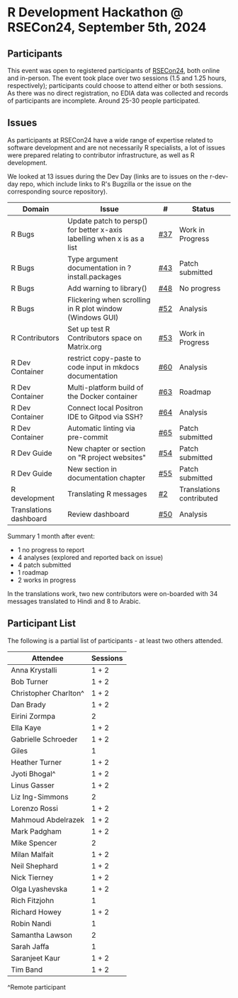 R Development Hackathon @ RSECon24, September 5th, 2024
================

## Participants

This event was open to registered participants of [RSECon24](https://rsecon24.society-rse.org/), both online and in-person.
The event took place over two sessions (1.5 and 1.25 hours, respectively); participants could choose to attend either or both sessions.
As there was no direct registration, no EDIA data was collected and records of participants are incomplete. 
Around 25-30 people participated.

## Issues

As participants at RSECon24 have a wide range of expertise related to software development and are not necessarily R specialists, 
a lot of issues were prepared relating to contributor infrastructure, as well as R development.

We looked at 13 issues during the Dev Day (links are to issues on the r-dev-day repo, which include links to R's Bugzilla or the issue on the corresponding source repository).

| Domain                 | Issue                                                                   | #                                                      | Status                   |
|------------------------|-------------------------------------------------------------------------|--------------------------------------------------------|--------------------------|
| R Bugs                 | Update patch to persp() for better x-axis labelling when x is as a list | [\#37](https://github.com/r-devel/r-dev-day/issues/37) | Work in Progress         |
| R Bugs                 | Type argument documentation in ?install.packages                        | [\#43](https://github.com/r-devel/r-dev-day/issues/43) | Patch submitted          |
| R Bugs                 | Add warning to library()                                                | [\#48](https://github.com/r-devel/r-dev-day/issues/48) | No progress              |
| R Bugs                 | Flickering when scrolling in R plot window (Windows GUI)                | [\#52](https://github.com/r-devel/r-dev-day/issues/52) | Analysis                 |
| R Contributors         | Set up test R Contributors space on Matrix.org                          | [\#53](https://github.com/r-devel/r-dev-day/issues/53) | Work in Progress         |
| R Dev Container        | restrict copy-paste to code input in mkdocs documentation               | [\#60](https://github.com/r-devel/r-dev-day/issues/60) | Analysis                 |
| R Dev Container        | Multi-platform build of the Docker container                            | [\#63](https://github.com/r-devel/r-dev-day/issues/63) | Roadmap                  |
| R Dev Container        | Connect local Positron IDE to Gitpod via SSH?                           | [\#64](https://github.com/r-devel/r-dev-day/issues/64) | Analysis                 |
| R Dev Container        | Automatic linting via pre-commit                                        | [\#65](https://github.com/r-devel/r-dev-day/issues/65) | Patch submitted          |
| R Dev Guide            | New chapter or section on "R project websites"                          | [\#54](https://github.com/r-devel/r-dev-day/issues/54) | Patch submitted          |
| R Dev Guide            | New section in documentation chapter                                    | [\#55](https://github.com/r-devel/r-dev-day/issues/55) | Patch submitted          |
| R development          | Translating R messages                                                  | [\#2](https://github.com/r-devel/r-dev-day/issues/2)   | Translations contributed |
| Translations dashboard | Review dashboard                                                        | [\#50](https://github.com/r-devel/r-dev-day/issues/50) | Analysis                 |

Summary 1 month after event:

 -  1 no progress to report
 -  4 analyses (explored and reported back on issue)
 -  4 patch submitted
 -  1 roadmap
 -  2 works in progress

In the translations work, two new contributors were on-boarded with 34 messages translated to Hindi and 8 to Arabic.

## Participant List

The following is a partial list of participants - at least two others attended.

| Attendee              | Sessions |
|-----------------------|----------|
| Anna Krystalli        | 1 + 2    |
| Bob Turner            | 1 + 2    |
| Christopher Charlton^ | 1 + 2    |
| Dan Brady             | 1 + 2    |
| Eirini Zormpa         | 2        |
| Ella Kaye             | 1 + 2    |
| Gabrielle Schroeder   | 1 + 2    |
| Giles                 | 1        |
| Heather Turner        | 1 + 2    |
| Jyoti Bhogal^         | 1 + 2    |
| Linus Gasser          | 1 + 2    |
| Liz Ing-Simmons       | 2        |
| Lorenzo Rossi         | 1 + 2    |
| Mahmoud Abdelrazek    | 1 + 2    |
| Mark Padgham          | 1 + 2    |
| Mike Spencer          | 2        |
| Milan Malfait         | 1 + 2    |
| Neil Shephard         | 1 + 2    |
| Nick Tierney          | 1 + 2    |
| Olga Lyashevska       | 1 + 2    |
| Rich Fitzjohn         | 1        |
| Richard Howey         | 1 + 2    |
| Robin Nandi           | 1        |
| Samantha Lawson       | 2        |
| Sarah Jaffa           | 1        |
| Saranjeet Kaur        | 1 + 2    |
| Tim Band              | 1 + 2    |

^Remote participant
